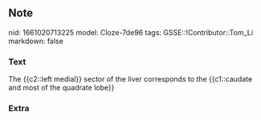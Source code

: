 ## Note
nid: 1661020713225
model: Cloze-7de96
tags: GSSE::!Contributor::Tom_Li
markdown: false

### Text
<div>
  The {{c2::left medial}} sector of the liver corresponds to the
  {{c1::caudate and most of the quadrate lobe}}
</div>

### Extra

